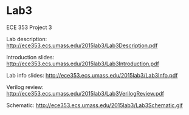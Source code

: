 # Lab3
ECE 353 Project 3

Lab description: http://ece353.ecs.umass.edu/2015lab3/Lab3Description.pdf

Introduction slides: http://ece353.ecs.umass.edu/2015lab3/Lab3Introduction.pdf

Lab info slides: http://ece353.ecs.umass.edu/2015lab3/Lab3Info.pdf

Verilog review: http://ece353.ecs.umass.edu/2015lab3/Lab3VerilogReview.pdf

Schematic: http://ece353.ecs.umass.edu/2015lab3/Lab3Schematic.gif
